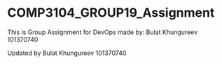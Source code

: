 # COMP3104_GROUP19_Assignment
This is Group Assignment for DevOps made by:
Bulat Khungureev 101370740


Updated by Bulat Khungureev 101370740

